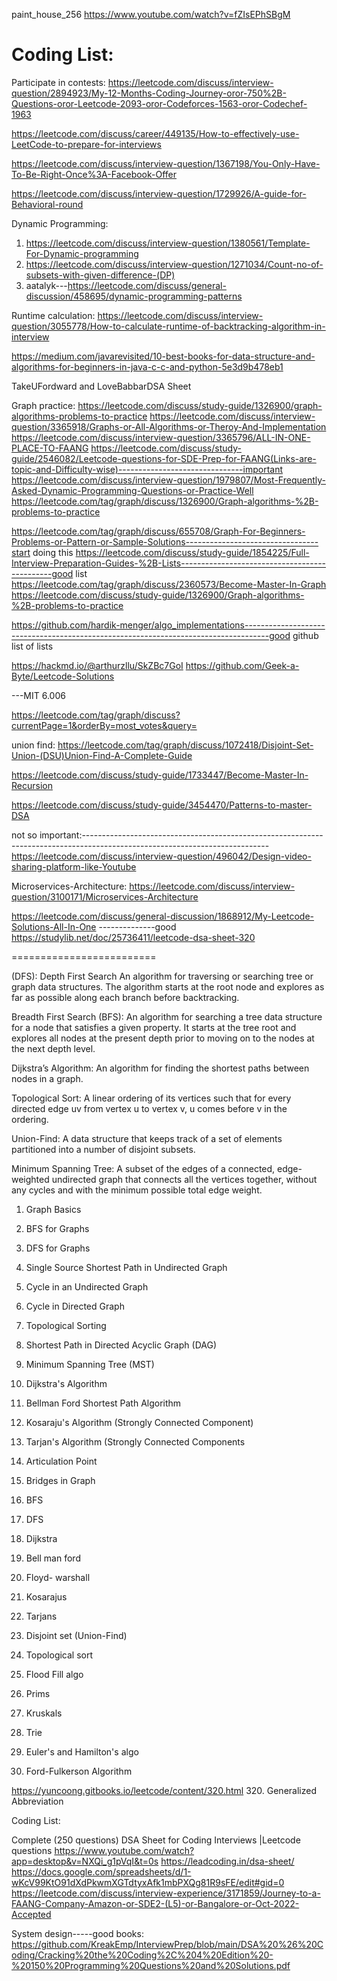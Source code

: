 
paint_house_256
https://www.youtube.com/watch?v=fZIsEPhSBgM


# Coding List:

Participate in contests:
https://leetcode.com/discuss/interview-question/2894923/My-12-Months-Coding-Journey-oror-750%2B-Questions-oror-Leetcode-2093-oror-Codeforces-1563-oror-Codechef-1963



https://leetcode.com/discuss/career/449135/How-to-effectively-use-LeetCode-to-prepare-for-interviews

https://leetcode.com/discuss/interview-question/1367198/You-Only-Have-To-Be-Right-Once%3A-Facebook-Offer

https://leetcode.com/discuss/interview-question/1729926/A-guide-for-Behavioral-round




Dynamic Programming:
1. https://leetcode.com/discuss/interview-question/1380561/Template-For-Dynamic-programming
2. https://leetcode.com/discuss/interview-question/1271034/Count-no-of-subsets-with-given-difference-(DP)
3. aatalyk---https://leetcode.com/discuss/general-discussion/458695/dynamic-programming-patterns

Runtime calculation:
https://leetcode.com/discuss/interview-question/3055778/How-to-calculate-runtime-of-backtracking-algorithm-in-interview


https://medium.com/javarevisited/10-best-books-for-data-structure-and-algorithms-for-beginners-in-java-c-c-and-python-5e3d9b478eb1

TakeUFordward and LoveBabbarDSA Sheet

Graph practice:
https://leetcode.com/discuss/study-guide/1326900/graph-algorithms-problems-to-practice
https://leetcode.com/discuss/interview-question/3365918/Graphs-or-All-Algorithms-or-Theroy-And-Implementation
https://leetcode.com/discuss/interview-question/3365796/ALL-IN-ONE-PLACE-TO-FAANG
https://leetcode.com/discuss/study-guide/2546082/Leetcode-questions-for-SDE-Prep-for-FAANG(Links-are-topic-and-Difficulty-wise)-------------------------------important
https://leetcode.com/discuss/interview-question/1979807/Most-Frequently-Asked-Dynamic-Programming-Questions-or-Practice-Well
https://leetcode.com/tag/graph/discuss/1326900/Graph-algorithms-%2B-problems-to-practice

https://leetcode.com/tag/graph/discuss/655708/Graph-For-Beginners-Problems-or-Pattern-or-Sample-Solutions---------------------------------start doing this
https://leetcode.com/discuss/study-guide/1854225/Full-Interview-Preparation-Guides-%2B-Lists----------------------------------------------good list
https://leetcode.com/tag/graph/discuss/2360573/Become-Master-In-Graph
https://leetcode.com/discuss/study-guide/1326900/Graph-algorithms-%2B-problems-to-practice

https://github.com/hardik-menger/algo_implementations------------------------------------------------------------------------------------good github list of lists


https://hackmd.io/@arthurzllu/SkZBc7GoI
https://github.com/Geek-a-Byte/Leetcode-Solutions

---MIT 6.006 


https://leetcode.com/tag/graph/discuss?currentPage=1&orderBy=most_votes&query=

union find:
https://leetcode.com/tag/graph/discuss/1072418/Disjoint-Set-Union-(DSU)Union-Find-A-Complete-Guide



https://leetcode.com/discuss/study-guide/1733447/Become-Master-In-Recursion

https://leetcode.com/discuss/study-guide/3454470/Patterns-to-master-DSA


not so important:----------------------------------------------------------------------------------------------------------------------------
https://leetcode.com/discuss/interview-question/496042/Design-video-sharing-platform-like-Youtube

Microservices-Architecture:
https://leetcode.com/discuss/interview-question/3100171/Microservices-Architecture


https://leetcode.com/discuss/general-discussion/1868912/My-Leetcode-Solutions-All-In-One --------------good
https://studylib.net/doc/25736411/leetcode-dsa-sheet-320




=========================



(DFS): 
Depth First Search An algorithm for traversing or searching tree or graph data structures. The algorithm starts at the root node and explores as far as possible along each branch before backtracking.

Breadth First Search (BFS): An algorithm for searching a tree data structure for a node that satisfies a given property. It starts at the tree root and explores all nodes at the present depth prior to moving on to the nodes at the next depth level.

Dijkstra’s Algorithm: An algorithm for finding the shortest paths between nodes in a graph.

Topological Sort: A linear ordering of its vertices such that for every directed edge uv from vertex u to vertex v, u comes before v in the ordering.

Union-Find: A data structure that keeps track of a set of elements partitioned into a number of disjoint subsets.

Minimum Spanning Tree: A subset of the edges of a connected, edge-weighted undirected graph that connects all the vertices together, without any cycles and with the minimum possible total edge weight.











1. Graph Basics
2. BFS for Graphs
3. DFS for Graphs
4. Single Source Shortest Path in Undirected Graph
5. Cycle in an Undirected Graph
6. Cycle in Directed Graph
7. Topological Sorting
8. Shortest Path in Directed Acyclic Graph (DAG)
9. Minimum Spanning Tree (MST)
10. Dijkstra's Algorithm
11. Bellman Ford Shortest Path Algorithm
12. Kosaraju's Algorithm (Strongly Connected Component)
13. Tarjan's Algorithm (Strongly Connected Components
14. Articulation Point 
15. Bridges in Graph


1. BFS
2. DFS
3. Dijkstra
4. Bell man ford
5. Floyd- warshall
6. Kosarajus
7. Tarjans
8. Disjoint set (Union-Find)
9. Topological sort
10. Flood Fill algo
11. Prims
12. Kruskals
13. Trie
14. Euler's and Hamilton's algo
15. Ford-Fulkerson Algorithm





https://yuncoong.gitbooks.io/leetcode/content/320.html
320. Generalized Abbreviation


Coding List:

Complete (250 questions) DSA Sheet for Coding Interviews |Leetcode questions
https://www.youtube.com/watch?app=desktop&v=NXQi_g1pVqI&t=0s
https://leadcoding.in/dsa-sheet/
https://docs.google.com/spreadsheets/d/1-wKcV99KtO91dXdPkwmXGTdtyxAfk1mbPXQg81R9sFE/edit#gid=0
https://leetcode.com/discuss/interview-experience/3171859/Journey-to-a-FAANG-Company-Amazon-or-SDE2-(L5)-or-Bangalore-or-Oct-2022-Accepted

System design-----good books:
https://github.com/KreakEmp/InterviewPrep/blob/main/DSA%20%26%20Coding/Cracking%20the%20Coding%2C%204%20Edition%20-%20150%20Programming%20Questions%20and%20Solutions.pdf